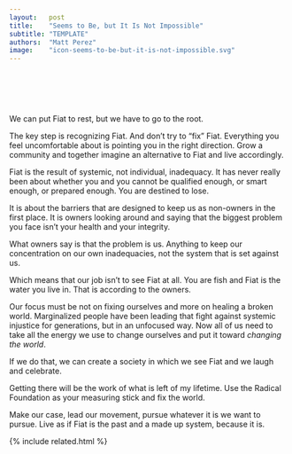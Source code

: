 ```yaml
---
layout:   post
title:    "Seems to Be, but It Is Not Impossible"
subtitle: "TEMPLATE"
authors:  "Matt Perez"
image:    "icon-seems-to-be-but-it-is-not-impossible.svg"
---
```


<div style="display:none;">
 <p>We can put Fiat to rest.</p>
</div>

<h1>&nbsp;</h1>
 <p>We can put <span class='_paradigm'>Fiat</span> to rest, but we have to go to the root.</p>
 <p>The key step is recognizing <span class='_paradigm'>Fiat</span>.  And don’t try to “fix” <span class='_paradigm'>Fiat</span>.  Everything you feel uncomfortable about is pointing you in the right direction. Grow a community and together imagine an alternative to <span class='_paradigm'>Fiat</span> and live accordingly.</p>
 <p><span class='_paradigm'>Fiat</span> is the result of systemic, not individual, inadequacy. It has never really been about whether you and you cannot be qualified enough, or smart enough, or prepared enough. You are destined to lose.</p>
 <p>It is about the barriers that are designed to keep us as non-owners in the first place. It is owners looking around and saying that the biggest problem you face isn’t your health and your integrity.</p>
 <p>What owners say is that the problem is us. Anything to keep our concentration on our own inadequacies, not the system that is set against us.</p>
 <p>Which means that our job isn’t to see <span class='_paradigm'>Fiat</span> at all. You are fish and <span class='_paradigm'>Fiat</span> is the water you live in. That is according to the owners.</p>
 <p>Our focus must be not on fixing ourselves and more on healing a broken world. Marginalized people have been leading that fight against systemic injustice for generations, but in an unfocused way. Now all of us need to take all the energy we use to change ourselves and put it toward <em>changing the world</em>.</p>
 <p>If we do that, we can create a society in which we see <span class='_paradigm'>Fiat</span> and we laugh and celebrate.</p>
 <p>Getting there will be the work of what is left of my  lifetime. Use the <span class='_paradigm'>Radical</span> Foundation as your measuring stick and fix the world.</p>
 <p>Make our case, lead our movement, pursue whatever it is we want to pursue. Live as if <span class='_paradigm'>Fiat</span> is the past and a made up system, because it is.</p>

{% include related.html %}
